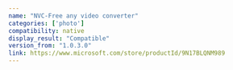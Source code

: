 ```yaml
---
name: "NVC-Free any video converter"
categories: ['photo']
compatibility: native
display_result: "Compatible"
version_from: "1.0.3.0"
link: https://www.microsoft.com/store/productId/9N17BLQNM989
---
```

